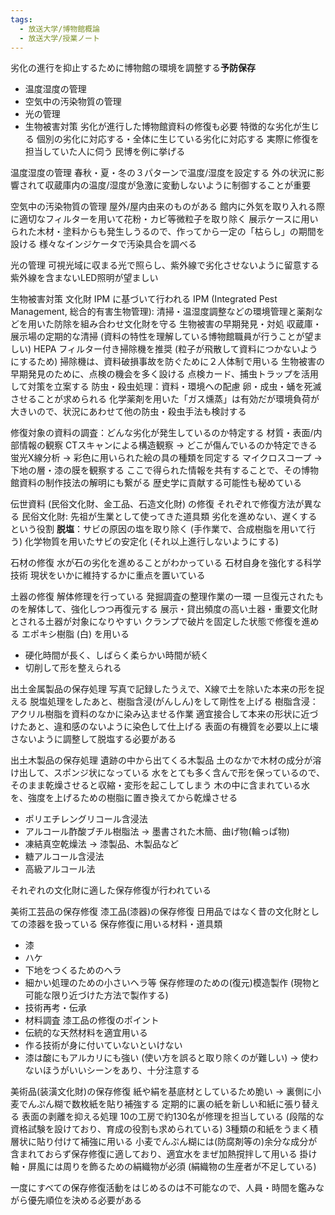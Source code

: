 ```yaml
---
tags:
  - 放送大学/博物館概論
  - 放送大学/授業ノート
---
```

劣化の進行を抑止するために博物館の環境を調整する**予防保存**
- 温度湿度の管理
- 空気中の汚染物質の管理
- 光の管理
- 生物被害対策
劣化が進行した博物館資料の修復も必要
特徴的な劣化が生じる
個別の劣化に対応する・全体に生じている劣化に対応する
実際に修復を担当していた人に伺う
民博を例に挙げる

温度湿度の管理
春秋・夏・冬の３パターンで温度/湿度を設定する
外の状況に影響されて収蔵庫内の温度/湿度が急激に変動しないように制御することが重要

空気中の汚染物質の管理
屋外/屋内由来のものがある
館内に外気を取り入れる際に適切なフィルターを用いて花粉・カビ等微粒子を取り除く
展示ケースに用いられた木材・塗料からも発生しうるので、作ってから一定の「枯らし」の期間を設ける
様々なインジケータで汚染具合を調べる

光の管理
可視光域に収まる光で照らし、紫外線で劣化させないように留意する
紫外線を含まないLED照明が望ましい

生物被害対策
文化財 IPM に基づいて行われる
IPM (Integrated Pest Management, 総合的有害生物管理): 清掃・温湿度調整などの環境管理と薬剤などを用いた防除を組み合わせ文化財を守る
生物被害の早期発見・対処
収蔵庫・展示場の定期的な清掃 (資料の特性を理解している博物館職員が行うことが望ましい)
HEPA フィルター付き掃除機を推奨 (粒子が飛散して資料につかないようにするため)
掃除機は、資料破損事故を防ぐために２人体制で用いる
生物被害の早期発見のために、点検の機会を多く設ける
点検カード、捕虫トラップを活用して対策を立案する
防虫・殺虫処理：資料・環境への配慮
卵・成虫・蛹を死滅させることが求められる
化学薬剤を用いた「ガス燻蒸」は有効だが環境負荷が大きいので、状況にあわせて他の防虫・殺虫手法も検討する

修復対象の資料の調査：どんな劣化が発生しているのか特定する
材質・表面/内部情報の観察
CTスキャンによる構造観察 → どこが傷んでいるのか特定できる
蛍光X線分析 → 彩色に用いられた絵の具の種類を同定する
マイクロスコープ → 下地の層・漆の膜を観察する
ここで得られた情報を共有することで、その博物館資料の制作技法の解明にも繋がる
歴史学に貢献する可能性も秘めている

伝世資料 (民俗文化財、金工品、石造文化財) の修復
それぞれで修復方法が異なる
民俗文化財: 先祖が生業として使ってきた道具類
劣化を進めない、遅くするという役割
**脱塩**：サビの原因の塩を取り除く (手作業で、合成樹脂を用いて行う)
化学物質を用いたサビの安定化 (それ以上進行しないようにする)

石材の修復
水が石の劣化を進めることがわかっている
石材自身を強化する科学技術
現状をいかに維持するかに重点を置いている

土器の修復
解体修理を行っている
発掘調査の整理作業の一環
一旦復元されたものを解体して、強化しつつ再復元する
展示・貸出頻度の高い土器・重要文化財とされる土器が対象になりやすい
クランプで破片を固定した状態で修復を進める
エポキシ樹脂 (白) を用いる
- 硬化時間が長く、しばらく柔らかい時間が続く
- 切削して形を整えられる

出土金属製品の保存処理
写真で記録したうえで、X線で土を除いた本来の形を捉える
脱塩処理をしたあと、樹脂含浸(がんしん)をして剛性を上げる
樹脂含浸：アクリル樹脂を資料のなかに染み込ませる作業
適宜接合して本来の形状に近づけたあと、違和感のないように染色して仕上げる
表面の有機質を必要以上に壊さないように調整して脱塩する必要がある

出土木製品の保存処理
遺跡の中から出てくる木製品
土のなかで木材の成分が溶け出して、スポンジ状になっている
水をとても多く含んで形を保っているので、そのまま乾燥させると収縮・変形を起こしてしまう
木の中に含まれている水を、強度を上げるための樹脂に置き換えてから乾燥させる
- ポリエチレングリコール含浸法
- アルコール酢酸ブチル樹脂法 → 墨書された木簡、曲げ物(輪っぱ物)
- 凍結真空乾燥法 → 漆製品、木製品など
- 糖アルコール含浸法
- 高級アルコール法

それぞれの文化財に適した保存修復が行われている

美術工芸品の保存修復
漆工品(漆器)の保存修復
日用品ではなく昔の文化財としての漆器を扱っている
保存修復に用いる材料・道具類
- 漆
- ハケ
- 下地をつくるためのヘラ
- 細かい処理のための小さいヘラ等
保存修理のための(復元)模造製作 (現物と可能な限り近づけた方法で製作する)
- 技術再考・伝承
- 材料調査
漆工品の修復のポイント
- 伝統的な天然材料を適宜用いる
- 作る技術が身に付いていないといけない
- 漆は酸にもアルカリにも強い (使い方を誤ると取り除くのが難しい) → 使わないほうがいいシーンをあり、十分注意する

美術品(装潢文化財)の保存修復
紙や絹を基底材としているため脆い → 裏側に小麦でんぷん糊で数枚紙を貼り補強する
定期的に裏の紙を新しい和紙に張り替える
表面の剥離を抑える処理
10の工房で約130名が修理を担当している (段階的な資格試験を設けており、育成の役割も求められている)
3種類の和紙をうまく積層状に貼り付けて補強に用いる
小麦でんぷん糊には(防腐剤等の)余分な成分が含まれておらず保存修復に適しており、適宜水をまぜ加熱撹拌して用いる
掛け軸・屏風には周りを飾るための絹織物が必須 (絹織物の生産者が不足している)

一度にすべての保存修復活動をはじめるのは不可能なので、人員・時間を鑑みながら優先順位を決める必要がある
